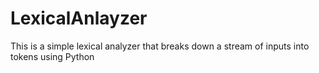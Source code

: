 # LexicalAnlayzer
This is a simple lexical analyzer that breaks down a stream of inputs into tokens using Python
